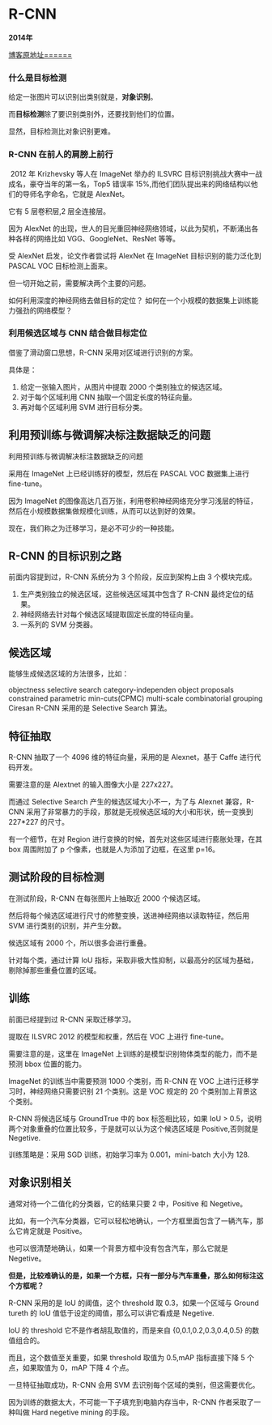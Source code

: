 # R-CNN

**2014年**



[博客原地址======](https://blog.csdn.net/briblue/article/details/82012575)



### 什么是目标检测

给定一张图片可以识别出类别就是，**对象识别**。

而**目标检测**除了要识别类别外，还要找到他们的位置。

显然，目标检测比对象识别更难。



### R-CNN 在前人的肩膀上前行

​	2012 年 Krizhevsky 等人在 ImageNet 举办的 ILSVRC 目标识别挑战大赛中一战成名，豪夺当年的第一名，Top5 错误率 15%,而他们团队提出来的网络结构以他们的导师名字命名，它就是 AlexNet。

它有 5 层卷积层,2 层全连接层。

因为 AlexNet 的出现，世人的目光重回神经网络领域，以此为契机，不断涌出各种各样的网络比如 VGG、GoogleNet、ResNet 等等。

受 AlexNet 启发，论文作者尝试将 AlexNet 在 ImageNet 目标识别的能力泛化到 PASCAL VOC 目标检测上面来。

但一切开始之前，需要解决两个主要的问题。

如何利用深度的神经网络去做目标的定位？
如何在一个小规模的数据集上训练能力强劲的网络模型？ 

### 利用候选区域与 CNN 结合做目标定位

借鉴了滑动窗口思想，R-CNN 采用对区域进行识别的方案。

具体是：

1. 给定一张输入图片，从图片中提取 2000 个类别独立的候选区域。
2. 对于每个区域利用 CNN 抽取一个固定长度的特征向量。
3. 再对每个区域利用 SVM 进行目标分类。



## 利用预训练与微调解决标注数据缺乏的问题

利用预训练与微调解决标注数据缺乏的问题

采用在 ImageNet 上已经训练好的模型，然后在 PASCAL VOC 数据集上进行 fine-tune。

因为 ImageNet 的图像高达几百万张，利用卷积神经网络充分学习浅层的特征，然后在小规模数据集做规模化训练，从而可以达到好的效果。

现在，我们称之为迁移学习，是必不可少的一种技能。

 

## R-CNN 的目标识别之路

前面内容提到过，R-CNN 系统分为 3 个阶段，反应到架构上由 3 个模块完成。

1. 生产类别独立的候选区域，这些候选区域其中包含了 R-CNN 最终定位的结果。
2. 神经网络去针对每个候选区域提取固定长度的特征向量。
3. 一系列的 SVM 分类器。



## 候选区域

能够生成候选区域的方法很多，比如：

objectness
selective search
category-independen object proposals
constrained parametric min-cuts(CPMC)
multi-scale combinatorial grouping
Ciresan
R-CNN 采用的是 Selective Search 算法。

## 特征抽取

R-CNN 抽取了一个 4096 维的特征向量，采用的是 Alexnet，基于 Caffe 进行代码开发。

需要注意的是 Alextnet 的输入图像大小是 227x227。

而通过 Selective Search 产生的候选区域大小不一，为了与 Alexnet 兼容，R-CNN 采用了非常暴力的手段，那就是无视候选区域的大小和形状，统一变换到 227*227 的尺寸。

有一个细节，在对 Region 进行变换的时候，首先对这些区域进行膨胀处理，在其 box 周围附加了 p 个像素，也就是人为添加了边框，在这里 p=16。 

## 测试阶段的目标检测

在测试阶段，R-CNN 在每张图片上抽取近 2000 个候选区域。

然后将每个候选区域进行尺寸的修整变换，送进神经网络以读取特征，然后用 SVM 进行类别的识别，并产生分数。

候选区域有 2000 个，所以很多会进行重叠。

针对每个类，通过计算 IoU 指标，采取非极大性抑制，以最高分的区域为基础，剔除掉那些重叠位置的区域。

## 训练

前面已经提到过 R-CNN 采取迁移学习。

提取在 ILSVRC 2012 的模型和权重，然后在 VOC 上进行 fine-tune。

需要注意的是，这里在 ImageNet 上训练的是模型识别物体类型的能力，而不是预测 bbox 位置的能力。

ImageNet 的训练当中需要预测 1000 个类别，而 R-CNN 在 VOC 上进行迁移学习时，神经网络只需要识别 21 个类别。这是 VOC 规定的 20 个类别加上背景这个类别。

R-CNN 将候选区域与 GroundTrue 中的 box 标签相比较，如果 IoU > 0.5，说明两个对象重叠的位置比较多，于是就可以认为这个候选区域是 Positive,否则就是 Negetive.

训练策略是：采用 SGD 训练，初始学习率为 0.001，mini-batch 大小为 128.

## 对象识别相关

通常对待一个二值化的分类器，它的结果只要 2 中，Positive 和 Negetive。

比如，有一个汽车分类器，它可以轻松地确认，一个方框里面包含了一辆汽车，那么它肯定就是 Positive。

也可以很清楚地确认，如果一个背景方框中没有包含汽车，那么它就是 Negetive。

**但是，比较难确认的是，如果一个方框，只有一部分与汽车重叠，那么如何标注这个方框呢？**

R-CNN 采用的是 IoU 的阈值，这个 threshold 取 0.3，如果一个区域与 Ground tureth 的 IoU 值低于设定的阈值，那么可以讲它看成是 Negetive.

IoU 的 threshold 它不是作者胡乱取值的，而是来自 {0,0.1,0.2,0.3,0.4,0.5} 的数值组合的。

而且，这个数值至关重要，如果 threshold 取值为 0.5,mAP 指标直接下降 5 个点，如果取值为 0，mAP 下降 4 个点。

一旦特征抽取成功，R-CNN 会用 SVM 去识别每个区域的类别，但这需要优化。

因为训练的数据太大，不可能一下子填充到电脑内存当中，R-CNN 作者采取了一种叫做 Hard negetive mining 的手段。

 